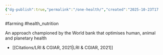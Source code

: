 ```yaml
---
{"dg-publish":true,"permalink":"/one-health/","created":"2025-10-23T17:42:43.660+01:00","updated":"2025-10-23T18:06:08.673+01:00"}
---
```


#farming #health_nutrition

An approach championed by the World bank that optimises human, animal and planetary health

- [[Citations/LRI & CGIAR, 2021\|LRI & CGIAR, 2021]]